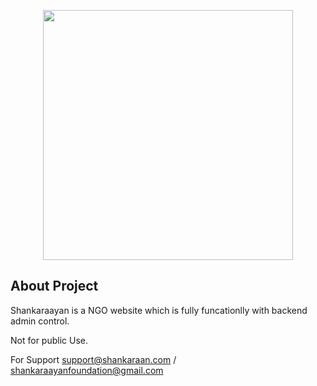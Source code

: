 <p align="center"><a href="https://laravel.com" target="_blank"><img src="https://shankaraayan.com/images/logo/shankaraayan.png" width="400"></a></p>


## About Project

Shankaraayan is a NGO website which is fully funcationlly with backend admin control.

Not for public Use.

For Support 
support@shankaraan.com / 
shankaraayanfoundation@gmail.com
